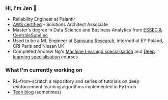 ### Hi, I'm Jen 👋

- Reliability Engineer at Palantir
- [AWS certified](https://www.credly.com/badges/16f1ab56-06f7-4fa5-b565-e33e9c4ed677/public_url) - Solutions Architect Associate
- Master's degree in Data Science and Business Analytics from [ESSEC & CentraleSupélec](https://www.essec.edu/en/program/mscs/master-data-sciences-business-analytics/)
- Used to be a ML Engineer at [Samsung Research](https://research.samsung.com/srpol), interned at EY Poland, CRI Paris and Nissan UK
- Completed Andrew Ng's [Machine Learnign specialisation](https://www.coursera.org/specializations/machine-learning-introduction) and [Deep learning specialisation](https://www.coursera.org/specializations/deep-learning) courses

### What I'm currently working on
- RL-from-scratch a repository and series of tutorials on deep reinforcement learning algorithms implemented in PyTroch
- [Tech blog](https://medium.com/@jedrzejalchimowicz) (sometimes)


<!--
**JenAlchimowicz/JenAlchimowicz** is a ✨ _special_ ✨ repository because its `README.md` (this file) appears on your GitHub profile.

Here are some ideas to get you started:

- 🔭 I’m currently working on ...
- 🌱 I’m currently learning ...
- 👯 I’m looking to collaborate on ...
- 🤔 I’m looking for help with ...
- 💬 Ask me about ...
- 📫 How to reach me: ...
- 😄 Pronouns: ...
- ⚡ Fun fact: ...
-->
